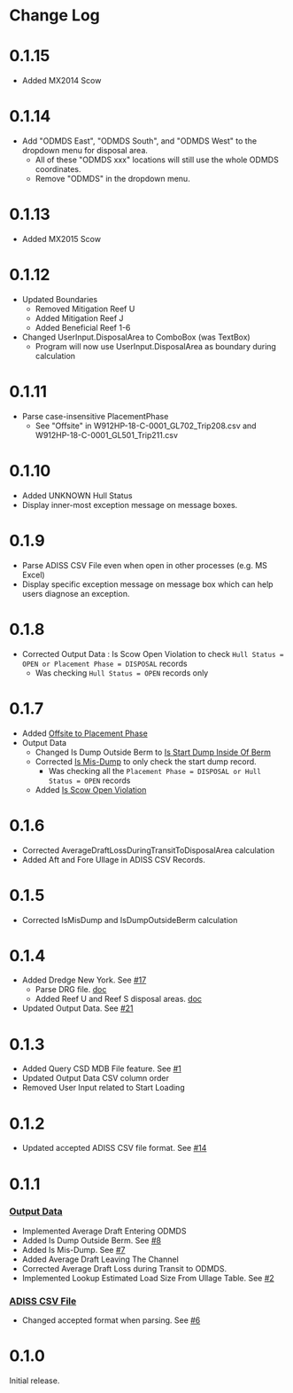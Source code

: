 # Change Log

# 0.1.15
- Added MX2014 Scow

# 0.1.14
- Add "ODMDS East", "ODMDS South", and "ODMDS West" to the dropdown menu for disposal area. 
  - All of these "ODMDS xxx" locations will still use the whole ODMDS coordinates.
  - Remove "ODMDS" in the dropdown menu.

# 0.1.13
- Added MX2015 Scow

# 0.1.12
- Updated Boundaries
  - Removed Mitigation Reef U
  - Added Mitigation Reef J
  - Added Beneficial Reef 1-6
- Changed UserInput.DisposalArea to ComboBox (was TextBox)
  - Program will now use UserInput.DisposalArea as boundary during calculation 
  
# 0.1.11
- Parse case-insensitive PlacementPhase
    - See "Offsite" in W912HP-18-C-0001_GL702_Trip208.csv and W912HP-18-C-0001_GL501_Trip211.csv

# 0.1.10
- Added UNKNOWN Hull Status
- Display inner-most exception message on message boxes.

# 0.1.9
- Parse ADISS CSV File even when open in other processes (e.g. MS Excel)
- Display specific exception message on message box which can help users diagnose an exception.

# 0.1.8
- Corrected Output Data : Is Scow Open Violation to check `Hull Status = OPEN or Placement Phase = DISPOSAL` records
    - Was checking `Hull Status = OPEN` records only

# 0.1.7
- Added [Offsite to Placement Phase](PlacementPhase.md)
- Output Data
    - Changed Is Dump Outside Berm to [Is Start Dump Inside Of Berm](OutputData.md)
    - Corrected [Is Mis-Dump](OutputData.md) to only check the start dump record.
        - Was checking all the `Placement Phase = DISPOSAL or Hull Status = OPEN` records
    - Added [Is Scow Open Violation](OutputData.md)

# 0.1.6
- Corrected AverageDraftLossDuringTransitToDisposalArea calculation
- Added Aft and Fore Ullage in ADISS CSV Records.

# 0.1.5
- Corrected IsMisDump and IsDumpOutsideBerm calculation

# 0.1.4
- Added Dredge New York. See [#17](https://github.com/gojanpaolo/AdissParser/issues/17)
    - Parse DRG file. [doc](https://gojanpaolo.github.io/AdissParser/ExtractDataFromFile/DrgParsing.html)
    - Added Reef U and Reef S disposal areas. [doc](https://gojanpaolo.github.io/AdissParser/Boundaries.html)
- Updated Output Data. See [#21](https://github.com/gojanpaolo/AdissParser/issues/21) 

# 0.1.3
- Added Query CSD MDB File feature. See [#1](https://github.com/gojanpaolo/AdissParser/issues/1)
- Updated Output Data CSV column order
- Removed User Input related to Start Loading

# 0.1.2
- Updated accepted ADISS CSV file format. See [#14](https://github.com/gojanpaolo/AdissParser/issues/14)

# 0.1.1
### [Output Data](OutputData.md)
- Implemented Average Draft Entering ODMDS
- Added Is Dump Outside Berm. See [#8](https://github.com/gojanpaolo/AdissParser/issues/8)
- Added Is Mis-Dump. See [#7](https://github.com/gojanpaolo/AdissParser/issues/7)
- Added Average Draft Leaving The Channel
- Corrected Average Draft Loss during Transit to ODMDS.
- Implemented Lookup Estimated Load Size From Ullage Table. See [#2](https://github.com/gojanpaolo/AdissParser/issues/2)

### [ADISS CSV File](AddisCsvFile.md)
- Changed accepted format when parsing. See [#6](https://github.com/gojanpaolo/AdissParser/issues/6)

# 0.1.0
Initial release.